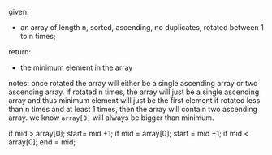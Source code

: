 given:
- an array of length n, sorted, ascending, no duplicates, rotated between 1 to n times;

return:
- the minimum element in the array

notes:
once rotated the array will either be a single ascending array or two ascending array.
if rotated n times, the array will just be a single ascending array and thus minimum element will just be the first element
if rotated less than n times and at least 1 times, then the array will contain two ascending array.
we know `array[0]` will always be bigger than minimum.

if mid > array[0];
    start= mid +1;
if mid = array[0];
    start = mid +1;
if mid < array[0];
    end = mid;
